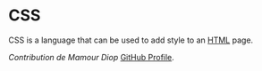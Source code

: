 # CSS

CSS is a language that can be used to add style to an [HTML](/wiki/HTML) page.

_Contribution de Mamour Diop_
[GitHub Profile](https://github.com/mdev98).